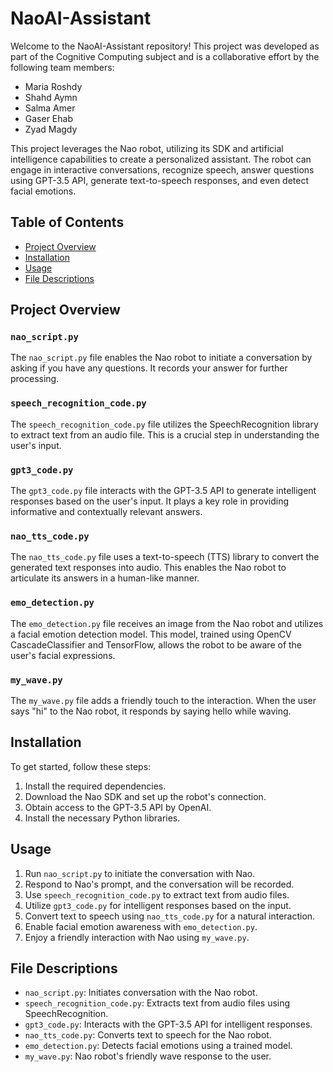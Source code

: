 # NaoAI-Assistant

Welcome to the NaoAI-Assistant repository! This project was developed as part of the Cognitive Computing subject and is a collaborative effort by the following team members:

- Maria Roshdy
- Shahd Aymn
- Salma Amer
- Gaser Ehab
- Zyad Magdy

This project leverages the Nao robot, utilizing its SDK and artificial intelligence capabilities to create a personalized assistant. The robot can engage in interactive conversations, recognize speech, answer questions using GPT-3.5 API, generate text-to-speech responses, and even detect facial emotions.

## Table of Contents
- [Project Overview](#project-overview)
- [Installation](#installation)
- [Usage](#usage)
- [File Descriptions](#file-descriptions)

## Project Overview

### `nao_script.py`
The `nao_script.py` file enables the Nao robot to initiate a conversation by asking if you have any questions. It records your answer for further processing.

### `speech_recognition_code.py`
The `speech_recognition_code.py` file utilizes the SpeechRecognition library to extract text from an audio file. This is a crucial step in understanding the user's input.

### `gpt3_code.py`
The `gpt3_code.py` file interacts with the GPT-3.5 API to generate intelligent responses based on the user's input. It plays a key role in providing informative and contextually relevant answers.

### `nao_tts_code.py`
The `nao_tts_code.py` file uses a text-to-speech (TTS) library to convert the generated text responses into audio. This enables the Nao robot to articulate its answers in a human-like manner.

### `emo_detection.py`
The `emo_detection.py` file receives an image from the Nao robot and utilizes a facial emotion detection model. This model, trained using OpenCV CascadeClassifier and TensorFlow, allows the robot to be aware of the user's facial expressions.

### `my_wave.py`
The `my_wave.py` file adds a friendly touch to the interaction. When the user says "hi" to the Nao robot, it responds by saying hello while waving.

## Installation

To get started, follow these steps:

1. Install the required dependencies.
2. Download the Nao SDK and set up the robot's connection.
3. Obtain access to the GPT-3.5 API by OpenAI.
4. Install the necessary Python libraries.

## Usage

1. Run `nao_script.py` to initiate the conversation with Nao.
2. Respond to Nao's prompt, and the conversation will be recorded.
3. Use `speech_recognition_code.py` to extract text from audio files.
4. Utilize `gpt3_code.py` for intelligent responses based on the input.
5. Convert text to speech using `nao_tts_code.py` for a natural interaction.
6. Enable facial emotion awareness with `emo_detection.py`.
7. Enjoy a friendly interaction with Nao using `my_wave.py`.

## File Descriptions

- `nao_script.py`: Initiates conversation with the Nao robot.
- `speech_recognition_code.py`: Extracts text from audio files using SpeechRecognition.
- `gpt3_code.py`: Interacts with the GPT-3.5 API for intelligent responses.
- `nao_tts_code.py`: Converts text to speech for the Nao robot.
- `emo_detection.py`: Detects facial emotions using a trained model.
- `my_wave.py`: Nao robot's friendly wave response to the user.


